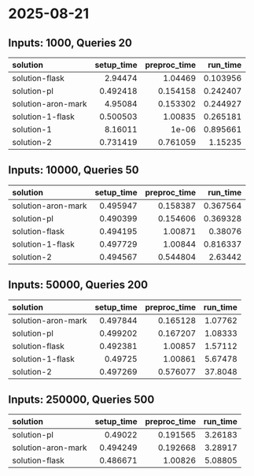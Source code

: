 # 2025-08-21

## Inputs: 1000, Queries 20

| solution           |   setup_time |   preproc_time |   run_time |
|:-------------------|-------------:|---------------:|-----------:|
| solution-flask     |     2.94474  |       1.04469  |   0.103956 |
| solution-pl        |     0.492418 |       0.154158 |   0.242407 |
| solution-aron-mark |     4.95084  |       0.153302 |   0.244927 |
| solution-1-flask   |     0.500503 |       1.00835  |   0.265181 |
| solution-1         |     8.16011  |       1e-06    |   0.895661 |
| solution-2         |     0.731419 |       0.761059 |   1.15235  |

## Inputs: 10000, Queries 50

| solution           |   setup_time |   preproc_time |   run_time |
|:-------------------|-------------:|---------------:|-----------:|
| solution-aron-mark |     0.495947 |       0.158387 |   0.367564 |
| solution-pl        |     0.490399 |       0.154606 |   0.369328 |
| solution-flask     |     0.494195 |       1.00871  |   0.38076  |
| solution-1-flask   |     0.497729 |       1.00844  |   0.816337 |
| solution-2         |     0.494567 |       0.544804 |   2.63442  |

## Inputs: 50000, Queries 200

| solution           |   setup_time |   preproc_time |   run_time |
|:-------------------|-------------:|---------------:|-----------:|
| solution-aron-mark |     0.497844 |       0.165128 |    1.07762 |
| solution-pl        |     0.499202 |       0.167207 |    1.08333 |
| solution-flask     |     0.492381 |       1.00857  |    1.57112 |
| solution-1-flask   |     0.49725  |       1.00861  |    5.67478 |
| solution-2         |     0.497269 |       0.576077 |   37.8048  |

## Inputs: 250000, Queries 500

| solution           |   setup_time |   preproc_time |   run_time |
|:-------------------|-------------:|---------------:|-----------:|
| solution-pl        |     0.49022  |       0.191565 |    3.26183 |
| solution-aron-mark |     0.494249 |       0.192668 |    3.28917 |
| solution-flask     |     0.486671 |       1.00826  |    5.08805 |